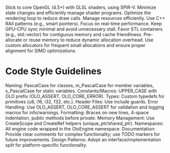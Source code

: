 Stick to core OpenGL (4.5+) with GLSL shaders, using SPIR-V.
Minimize state changes and efficiently manage shader programs.
Optimize the rendering loop to reduce draw calls.
Manage resources efficiently.
Use C++ RAII patterns (e.g., smart pointers).
Focus on real-time performance.
Keep GPU–CPU sync minimal and avoid unnecessary stall.
Favor STL containers (e.g., std::vector) for contiguous memory and cache friendliness. Pre-allocate or reuse memory to reduce dynamic allocation overhead.
Use custom allocators for frequent small allocations and ensure proper alignment for SIMD optimizations.

# Code Style Guidelines
Naming: PascalCase for classes, m_PascalCase for member variables, s_PascalCase for static variables.
Constants/Macros: UPPER_CASE with OLO prefix (OLO_ASSERT, OLO_CORE_ERROR).
Types: Custom typedefs for primitives (u8, i16, i32, f32, etc.).
Header Files: Use include guards.
Error Handling: Use OLO_ASSERT, OLO_CORE_ASSERT for validation and logging macros for info/warnings.
Formatting: Braces on new lines, 4-space indentation, public methods before private.
Memory Management: Use CreateScope<T> and CreateRef<T> helpers (unique_ptr/shared_ptr).
Namespaces: All engine code wrapped in the OloEngine namespace.
Documentation: Provide clear comments for complex functionality; use TODO markers for future improvements.
Design Patterns: Adopt an interface/implementation split for platform-specific functionality.
